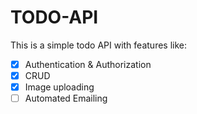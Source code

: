 # TODO-API
This is a simple todo API with features like:
- [x] Authentication & Authorization
- [x] CRUD
- [x] Image uploading
- [ ] Automated Emailing
